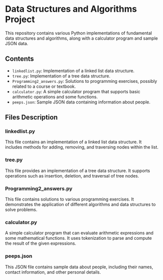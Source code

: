 # Data Structures and Algorithms Project

This repository contains various Python implementations of fundamental data structures and algorithms, along with a calculator program and sample JSON data.

## Contents

- `linkedlist.py`: Implementation of a linked list data structure.
- `tree.py`: Implementation of a tree data structure.
- `Programming2_answers.py`: Solutions to programming exercises, possibly related to a course or textbook.
- `calculator.py`: A simple calculator program that supports basic arithmetic operations and some functions.
- `peeps.json`: Sample JSON data containing information about people.

## Files Description

### linkedlist.py
This file contains an implementation of a linked list data structure. It includes methods for adding, removing, and traversing nodes within the list.

### tree.py
This file provides an implementation of a tree data structure. It supports operations such as insertion, deletion, and traversal of tree nodes.

### Programming2_answers.py
This file contains solutions to various programming exercises. It demonstrates the application of different algorithms and data structures to solve problems.

### calculator.py
A simple calculator program that can evaluate arithmetic expressions and some mathematical functions. It uses tokenization to parse and compute the result of the given expressions.

### peeps.json
This JSON file contains sample data about people, including their names, contact information, and other personal details.

